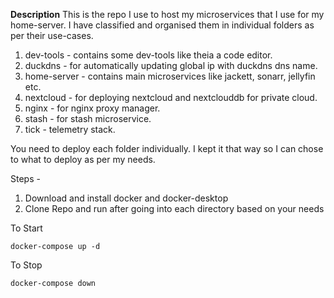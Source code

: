 **Description**
This is the repo I use to host my microservices that I use for my home-server. 
I have classified and organised them in individual folders as per their use-cases.

1. dev-tools - contains some dev-tools like theia a code editor.
2. duckdns - for automatically updating global ip with duckdns dns name.
3. home-server - contains main microservices like jackett, sonarr, jellyfin etc.
4. nextcloud - for deploying nextcloud and nextclouddb for private cloud.
5. nginx - for nginx proxy manager.
6. stash - for stash microservice.
7. tick - telemetry stack.

You need to deploy each folder individually. I kept it that way so I can chose to what to deploy as per my needs.

Steps -

1. Download and install docker and docker-desktop
2. Clone Repo and run after going into each directory based on your needs

To Start
```
docker-compose up -d
```

To Stop
```
docker-compose down
```
